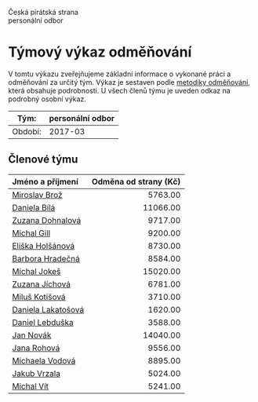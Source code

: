 Česká pirátská strana  
personální odbor

Týmový výkaz odměňování
===========================

V tomtu výkazu zveřejňujeme základní informace o vykonané práci a odměňování
za určitý tým. Výkaz je sestaven podle [metodiky odměňování][metodika],
která obsahuje podrobnosti. U všech členů týmu je uveden odkaz na podrobný osobní výkaz.

Tým:                     | personální odbor
-----------------------  | --------------------
Období:                  | 2017-03

Členové týmu
--------------

| Jméno a příjmení                          |   Odměna od strany (Kč) |
|:------------------------------------------|------------------------:|
| [Miroslav Brož](miroslav-broz/)           |                 5763.00 |
| [Daniela Bílá](daniela-bila/)             |                11066.00 |
| [Zuzana Dohnalová](zuzana-dohnalova/)     |                 9717.00 |
| [Michal Gill](michal-gill/)               |                 9200.00 |
| [Eliška Holšánová](eliska-holsanova/)     |                 8730.00 |
| [Barbora Hradečná](barbora-hradecna/)     |                 8584.00 |
| [Michal Jokeš](michal-jokes/)             |                15020.00 |
| [Zuzana Jíchová](zuzana-jichova/)         |                 6781.00 |
| [Miluš Kotišová](milus-kotisova/)         |                 3710.00 |
| [Daniela Lakatošová](daniela-lakatosova/) |                 1620.00 |
| [Daniel Lebduška](daniel-lebduska/)       |                 3588.00 |
| [Jan Novák](jan-novak/)                   |                14040.00 |
| [Jana Rohová](jana-rohova/)               |                 9556.00 |
| [Michaela Vodová](michaela-vodova/)       |                 8895.00 |
| [Jakub Vrzala](jakub-vrzala/)             |                 5024.00 |
| [Michal Vít](michal-vit/)                 |                 5241.00 |


[metodika]: https://redmine.pirati.cz/projects/po/wiki/Odmenovani
